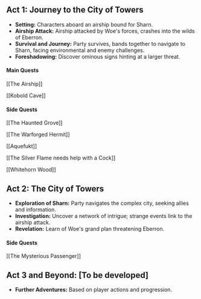 ## Act 1: Journey to the City of Towers

- **Setting:** Characters aboard an airship bound for Sharn.
- **Airship Attack:** Airship attacked by Woe's forces, crashes into the wilds of Eberron.
- **Survival and Journey:** Party survives, bands together to navigate to Sharn, facing environmental and enemy challenges.
- **Foreshadowing:** Discover ominous signs hinting at a larger threat.

#### Main Quests
[[The Airship]]

[[Kobold Cave]]

#### Side Quests
[[The Haunted Grove]]

[[The Warforged Hermit]]

[[Aquefukt]]

[[The Silver Flame needs help with a Cock]]

[[Whitehorn Wood]]

## Act 2: The City of Towers

- **Exploration of Sharn:** Party navigates the complex city, seeking allies and information.
- **Investigation:** Uncover a network of intrigue; strange events link to the airship attack.
- **Revelation:** Learn of Woe's grand plan threatening Eberron.

#### Side Quests
[[The Mysterious Passenger]]
## Act 3 and Beyond: [To be developed]

- **Further Adventures:** Based on player actions and progression.

